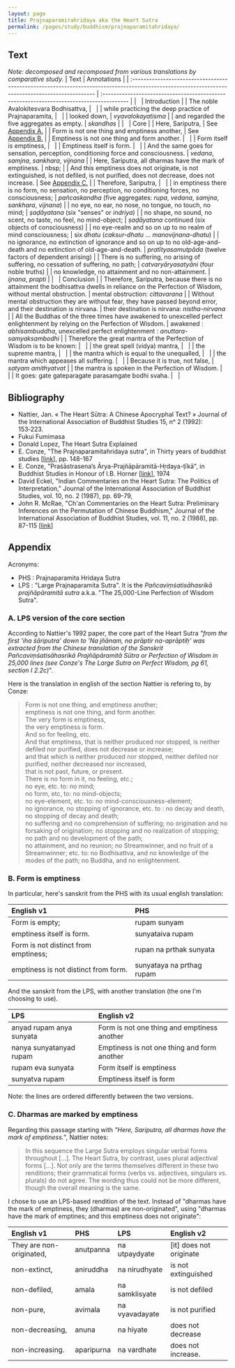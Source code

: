 ```yaml
---
layout: page
title: Prajnaparamirahridaya aka the Heart Sutra
permalink: /pages/study/buddhism/prajnaparamitahridaya/
---
```


## Text

_Note: decomposed and recomposed from various translations by comparative study._
| Text                                                                                                                                             | Annotations                                                                              |
| :----------------------------------------------------------------------------------------------------------------------------------------------- | :--------------------------------------------------------------------------------------- |
| &nbsp;                                                                                                                                           | Introduction                                                                             |
| The noble Avalokitesvara Bodhisattva,                                                                                                            | &nbsp;                                                                                   |
| while practicing the deep practice of Prajnaparamita,                                                                                            | &nbsp;                                                                                   |
| looked down,                                                                                                                                     | _vyavalokayatisma_                                                                       |
| and regarded the five aggregates as empty.                                                                                                       | _skandhas_                                                                               |
| &nbsp;                                                                                                                                           | Core                                                                                     |
| Here, Sariputra,                                                                                                                                 | See [Appendix A.](#a-lps-version-of-the-core-section)                                    |
| Form is not one thing and emptiness another,                                                                                                     | See [Appendix B.](#b-form-is-emptiness)                                                  |
| Emptiness is not one thing and form another.                                                                                                     | &nbsp;                                                                                   |
| Form itself is emptiness,                                                                                                                        | &nbsp;                                                                                   |
| Emptiness itself is form.                                                                                                                        | &nbsp;                                                                                   |
| And the same goes for sensation, perception, conditioning force and consciousness.                                                               | _vedana_, _samjna_, _sankhara_, _vijnana_                                                |
| Here, Sariputra, all dharmas have the mark of emptiness.                                                                                         | nbsp;                                                                                    |
| And this emptiness does not originate, is not extinguished, is not defiled, is not purified, does not decrease, does not increase.               | See [Appendix C.](#c-dharmas-are-marked-by-emptiness)                                    |
| Therefore, Sariputra,                                                                                                                            | &nbsp;                                                                                   |
| in emptiness there is no form, no sensation, no perception, no conditioning forces, no consciousness;                                            | _pañcaskandha_ (five aggregates: _rupa_, _vedana_, _samjna_, _sankhara_, _vijnana_)      |
| no eye, no ear, no nose, no tongue, no touch, no mind;                                                                                           | _ṣaḍāyatana_ (six "senses" or _indriya_)                                                 |
| no shape, no sound, no scent, no taste, no feel, no mind-object;                                                                                 | _ṣaḍāyatana_ continued (six objects of consciousness)                                    |
| no eye-realm and so on up to no realm of mind consciousness;                                                                                     | six _dhatu_ (_caksur-dhatu_ ... _manovijnana-dhatu_)                                     |
| no ignorance, no extinction of ignorance and so on up to no old-age-and-death and no extinction of old-age-and-death.                            | _pratītyasamutpāda_ (twelve factors of dependent arising)                                |
| There is no suffering, no arising of suffering, no cessation of suffering, no path;                                                              | _catvaryāryasatyāni_ (four noble truths)                                                 |
| no knowledge, no attainment and no non-attainment.                                                                                               | _ijnana_, _prapti_                                                                       |
| &nbsp;                                                                                                                                           | Conclusion                                                                               |
| Therefore, Sariputra, because there is no attainment the bodhisattva dwells in reliance on the Perfection of Wisdom, without mental obstruction. | mental obstruction: _cittavarana_                                                        |
| Without mental obstruction they are without fear, they have passed beyond error, and their destination is nirvana.                               | their destination is nirvana: _nistha-nirvana_                                           |
| All the Buddhas of the three times have awakened to unexcelled perfect enlightenment by relying on the Perfection of Wisdom.                     | awakened : _abhisambuddha_, unexcelled perfect enlightenment : _anuttara-samyaksambodhi_ |
| Therefore the great mantra of the Perfection of Wisdom is to be known:                                                                           | &nbsp;                                                                                   |
| the great spell (vidya) mantra,                                                                                                                  | &nbsp;                                                                                   |
| the supreme mantra,                                                                                                                              | &nbsp;                                                                                   |
| the mantra which is equal to the unequalled,                                                                                                     | &nbsp;                                                                                   |
| the mantra which appeases all suffering.                                                                                                         | &nbsp;                                                                                   |
| Because it is true, not false,                                                                                                                   | _satyam amithyatvat_                                                                     |
| the mantra is spoken in the Perfection of Wisdom.                                                                                                | &nbsp;                                                                                   |
| It goes: gate gateparagate parasamgate bodhi svaha.                                                                                              | &nbsp;                                                                                   |


## Bibliography

- Nattier, Jan. « The Heart Sūtra: A Chinese Apocryphal Text? » Journal of the International Association of Buddhist Studies 15, nᵒ 2 (1992): 153‑223.
- Fukui Fumimasa
- Donald Lopez, The Heart Sutra Explained
- E. Conze, "The Prajnaparamitahridaya sutra", in Thirty years of buddhist studies \[[link](https://archive.org/details/x-buddhist-studies)\], pp. 148-167
- E. Conze, "Praśāstrasena’s Ārya-Prajñāpāramitā-Hṛdaya-ṭīkā", in Buddhist Studies in Honour of I.B. Horner \[[link](https://link.springer.com/chapter/10.1007/978-94-010-2242-2_7)\], 1974
- David Eckel, "Indian Commentaries on the Heart Sutra: The Politics of Interpretation," Journal of the International Association of Buddhist Studies, vol. 10, no. 2 (1987), pp. 69-79,
- John R. McRae, "Ch'an Commentaries on the Heart Sutra: Preliminary Inferences on the Permutation of Chinese Buddhism," Journal of the International Association of Buddhist Studies, vol. 11, no. 2 (1988), pp. 87-115 \[[link](http://www.chanreads.org/wp-content/uploads/2022/07/Chan-Commentaries-on-the-Heart-Sutra-Preliminary-Inferences-on-the-Permutation-of-Chinese-Buddhism-John-R.-McRae-chanreads.org_.pdf)\]


## Appendix

Acronyms:
- PHS : Prajnaparamita Hridaya Sutra
- LPS : "Large Prajnaparamita Sutra". It is the _Pañcaviṃśatisāhasrikā prajñāpāramitā sutra_ a.k.a. "The 25,000-Line Perfection 
of Wisdom Sutra".

### A. LPS version of the core section

According to Nattier's 1992 paper, the core part of the Heart Sutra _"from the first 'iha śāriputra' down to 'Na jñānam, na prāptir na-aprāptiḥ' was extracted from the Chinese translation of the Sanskrit Pañcaviṃśatisāhasrikā Prajñāpāramitā Sūtra or Perfection of Wisdom in 25,000 lines (see Conze's The Large Sutra on Perfect Wisdom, pg 61, section I 2.2c)_".

Here is the translation in english of the section Nattier is refering to, by Conze:

> Form is not one thing, and emptiness another;  
> emptiness is not one thing, and form another.  
> The very form is emptiness,  
> the very emptiness is form.  
> And so for feeling, etc.  
> And that emptiness, that is neither produced nor stopped, is neither defiled nor purified, does not decrease or increase;  
> and that which is neither produced nor stopped, neither defiled nor purified, neither decreased nor increased,  
> that is not past, future, or present.  
> There is no form in it, no feeling, etc.;  
> no eye, etc. to: no mind;  
> no form, etc, to: no mind-objects;  
> no eye-element, etc. to: no mind-consciousness-element;  
> no ignorance, no stopping of ignorance, etc. to : no decay and death, no stopping of decay and death;  
> no suffering and no comprehension of suffering; no origination and no forsaking of origination; no stopping and no realization of stopping; no path and no development of the path;  
> no attainment, and no reunion; no Streamwinner, and no fruit of a Streamwinner; etc. to: no Bodhisattva, and no knowledge of the modes of the path; no Buddha, and no enlightenment.

### B. Form is emptiness

In particular, here's sanskrit from the PHS with its usual english translation:

| English v1                           | PHS                       |
| :----------------------------------- | :------------------------ |
| Form is empty;                       | rupam sunyam              |
| emptiness itself is form.            | sunyataiva rupam          |
| Form is not distinct from emptiness; | rupan na prthak sunyata   |
| emptiness is not distinct from form. | sunyataya na prthag rupam |

And the sanskrit from the LPS, with another translation (the one I'm choosing to use).

| LPS                      | English v2                                  |
| :----------------------- | :------------------------------------------ |
| anyad rupam anya sunyata | Form is not one thing and emptiness another |
| nanya sunyatanyad rupam  | Emptiness is not one thing and form another |
| rupam eva sunyata        | Form itself is emptiness                    |
| sunyatva rupam           | Emptiness itself is form                    |

Note: the lines are ordered differently between the two versions.

### C. Dharmas are marked by emptiness

Regarding this passage starting with _"Here, Sariputra, all dharmas have the mark of emptiness."_,  Nattier notes:

> In this sequence the Large Sutra employs singular verbal forms throughout [...]. The Heart Sutra, by contrast, uses plural adjectival forms [...]. Not only are the terms themselves different in these two renditions; their grammatical forms (verbs vs. adjectives, singulars vs. plurals) do not agree. The wording thus could not be more different, though the overall meaning is the same.

I chose to use an LPS-based rendition of the text. Instead of "dharmas have the mark of emptiness, they (dharmas) are non-originated", using "dharmas have the mark of emptines; and this emptiness does not originate":

| English v1               | PHS        | LPS            | English v2              |
| :----------------------- | :--------- | :------------- | :---------------------- |
| They are non-originated, | anutpanna  | na utpaydyate  | [it] does not originate |
| non-extinct,             | aniruddha  | na nirudhyate  | is not extinguished     |
| non-defiled,             | amala      | na samklisyate | is not defiled          |
| non-pure,                | avimala    | na vyavadayate | is not purified         |
| non-decreasing,          | anuna      | na hiyate      | does not decrease       |
| non-increasing.          | aparipurna | na vardhate    | does not increase.      |
